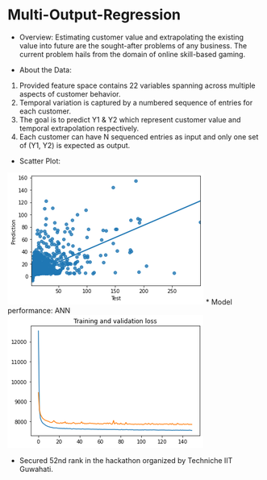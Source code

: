 # Multi-Output-Regression
* Overview:
Estimating customer value and extrapolating the existing value into future are the sought-after problems of any business. The current problem hails from the domain of online skill-based gaming.

* About the Data:
1. Provided feature space contains 22 variables spanning across multiple aspects of customer behavior.
2. Temporal variation is captured by a numbered sequence of entries for each customer.
3. The goal is to predict Y1 & Y2 which represent customer value and temporal extrapolation respectively.
4. Each customer can have N sequenced entries as input and only one set of (Y1, Y2) is expected as output.

* Scatter Plot:
<img src="https://github.com/bhatt-priyadutt/priyadutt-portfolio/blob/main/images/plot-multi.png" />
* Model performance: ANN
<img src="https://github.com/bhatt-priyadutt/priyadutt-portfolio/blob/main/images/loss-multi.png" />


* Secured 52nd rank in the hackathon organized by Techniche IIT Guwahati.
